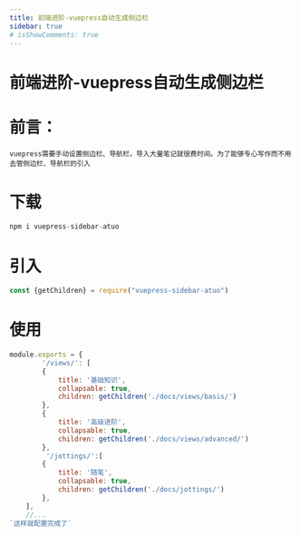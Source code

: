 ```yaml
---
title: 前端进阶-vuepress自动生成侧边栏
sidebar: true
# isShowComments: true
---
```


# 前端进阶-vuepress自动生成侧边栏

<ClientOnly>
<title-pv/>
</ClientOnly>

# 前言：

`vuepress需要手动设置侧边栏、导航栏，导入大量笔记就很费时间。为了能够专心写作而不用去管侧边栏、导航栏的引入`

# 下载 

``` js
npm i vuepress-sidebar-atuo
```

# 引入 

```js
const {getChildren} = require("vuepress-sidebar-atuo")
```

# 使用

``` js
module.exports = {
        '/views/': [
        {
            title: '基础知识',
            collapsable: true,
            children: getChildren('./docs/views/basis/')
        },
        {
            title: '高级进阶',
            collapsable: true,
            children: getChildren('./docs/views/advanced/')
        },
         '/jottings/':[
        {
            title: '随笔',
            collapsable: true,
            children: getChildren('./docs/jottings/')
        },
    ],
    //...
`这样就配置完成了`

```

<ClientOnly>
  <leave/>
</ClientOnly/>